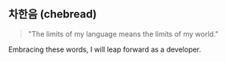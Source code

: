 ## 차한음 (chebread)
> "The limits of my language means the limits of my world."

Embracing these words, I will leap forward as a developer.